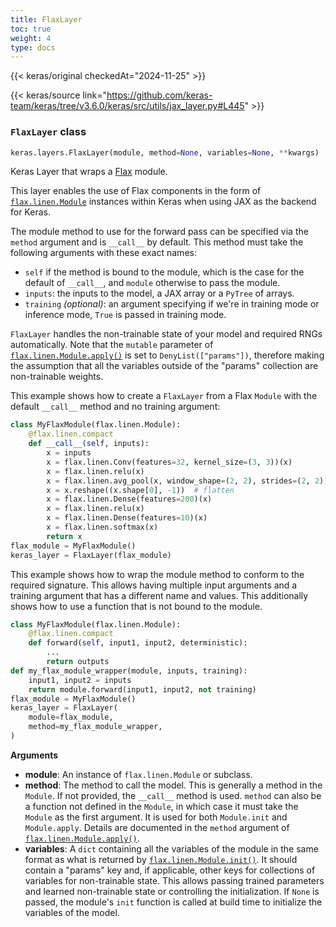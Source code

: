 ```yaml
---
title: FlaxLayer
toc: true
weight: 4
type: docs
---
```


{{< keras/original checkedAt="2024-11-25" >}}

{{< keras/source link="https://github.com/keras-team/keras/tree/v3.6.0/keras/src/utils/jax_layer.py#L445" >}}

### `FlaxLayer` class

```python
keras.layers.FlaxLayer(module, method=None, variables=None, **kwargs)
```

Keras Layer that wraps a [Flax](https://flax.readthedocs.io) module.

This layer enables the use of Flax components in the form of
[`flax.linen.Module`](https://flax.readthedocs.io/en/latest/api_reference/flax.linen/module.html)
instances within Keras when using JAX as the backend for Keras.

The module method to use for the forward pass can be specified via the
`method` argument and is `__call__` by default. This method must take the
following arguments with these exact names:

- `self` if the method is bound to the module, which is the case for the
  default of `__call__`, and `module` otherwise to pass the module.
- `inputs`: the inputs to the model, a JAX array or a `PyTree` of arrays.
- `training` _(optional)_: an argument specifying if we're in training mode
  or inference mode, `True` is passed in training mode.

`FlaxLayer` handles the non-trainable state of your model and required RNGs
automatically. Note that the `mutable` parameter of
[`flax.linen.Module.apply()`](https://flax.readthedocs.io/en/latest/api_reference/flax.linen/module.html#flax.linen.apply)
is set to `DenyList(["params"])`, therefore making the assumption that all
the variables outside of the "params" collection are non-trainable weights.

This example shows how to create a `FlaxLayer` from a Flax `Module` with
the default `__call__` method and no training argument:

```python
class MyFlaxModule(flax.linen.Module):
    @flax.linen.compact
    def __call__(self, inputs):
        x = inputs
        x = flax.linen.Conv(features=32, kernel_size=(3, 3))(x)
        x = flax.linen.relu(x)
        x = flax.linen.avg_pool(x, window_shape=(2, 2), strides=(2, 2))
        x = x.reshape((x.shape[0], -1))  # flatten
        x = flax.linen.Dense(features=200)(x)
        x = flax.linen.relu(x)
        x = flax.linen.Dense(features=10)(x)
        x = flax.linen.softmax(x)
        return x
flax_module = MyFlaxModule()
keras_layer = FlaxLayer(flax_module)
```

This example shows how to wrap the module method to conform to the required
signature. This allows having multiple input arguments and a training
argument that has a different name and values. This additionally shows how
to use a function that is not bound to the module.

```python
class MyFlaxModule(flax.linen.Module):
    @flax.linen.compact
    def forward(self, input1, input2, deterministic):
        ...
        return outputs
def my_flax_module_wrapper(module, inputs, training):
    input1, input2 = inputs
    return module.forward(input1, input2, not training)
flax_module = MyFlaxModule()
keras_layer = FlaxLayer(
    module=flax_module,
    method=my_flax_module_wrapper,
)
```

**Arguments**

- **module**: An instance of `flax.linen.Module` or subclass.
- **method**: The method to call the model. This is generally a method in the
  `Module`. If not provided, the `__call__` method is used. `method`
  can also be a function not defined in the `Module`, in which case it
  must take the `Module` as the first argument. It is used for both
  `Module.init` and `Module.apply`. Details are documented in the
  `method` argument of [`flax.linen.Module.apply()`](https://flax.readthedocs.io/en/latest/api_reference/flax.linen/module.html#flax.linen.apply).
- **variables**: A `dict` containing all the variables of the module in the
  same format as what is returned by [`flax.linen.Module.init()`](https://flax.readthedocs.io/en/latest/api_reference/flax.linen/module.html#flax.linen.init).
  It should contain a "params" key and, if applicable, other keys for
  collections of variables for non-trainable state. This allows
  passing trained parameters and learned non-trainable state or
  controlling the initialization. If `None` is passed, the module's
  `init` function is called at build time to initialize the variables
  of the model.
